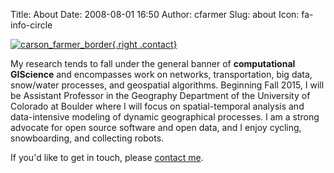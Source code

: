 Title: About
Date: 2008-08-01 16:50
Author: cfarmer
Slug: about
Icon: fa-info-circle

[![carson_farmer_border][image]{.right .contact}][link]

My research tends to fall under the general banner of <b>computational GIScience</b> and encompasses work on networks, transportation, big data, snow/water processes, and geospatial algorithms. Beginning Fall 2015, I will be Assistant Professor in the Geography Department of the University of Colorado at Boulder where I will focus on spatial-temporal analysis and data-intensive modeling of dynamic geographical processes. I am a strong advocate for open source software and open data, and I enjoy cycling, snowboarding, and collecting robots.

If you'd like to get in touch, please [contact me][link].

[image]: {filename}/images/carson_circle_300.png
[link]: {filename}/pages/contact.md

<script  type='text/javascript'>
$(document).ready(function(){
    $(".contact").hover(
        function() {$(this).attr("src","../images/carson_circle_300_contact.png");},
        function() {$(this).attr("src","../images/carson_circle_300.png");
    });
});
</script>
